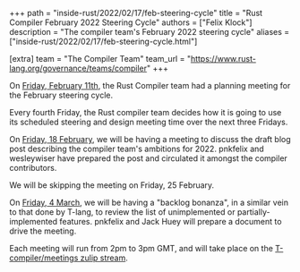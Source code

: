 +++
path = "inside-rust/2022/02/17/feb-steering-cycle"
title = "Rust Compiler February 2022 Steering Cycle"
authors = ["Felix Klock"]
description = "The compiler team's February 2022 steering cycle"
aliases = ["inside-rust/2022/02/17/feb-steering-cycle.html"]

[extra]
team = "The Compiler Team"
team_url = "https://www.rust-lang.org/governance/teams/compiler"
+++

On [Friday, February 11th][feb-11-zulip-archive], the Rust Compiler team had a planning meeting for the February steering cycle.

[feb-11-zulip-archive]: https://zulip-archive.rust-lang.org/stream/238009-t-compiler/meetings/topic/.5Bplanning.20meeting.5D.202022-02-11.html

Every fourth Friday, the Rust compiler team decides how
it is going to use its scheduled steering and design meeting time over the next
three Fridays.

On [Friday, 18 February][feb-18-mtg], we will be having a meeting to discuss the
draft blog post describing the compiler team's ambitions for 2022.
pnkfelix and wesleywiser have prepared the post and circulated it amongst the
compiler contributors.

[feb-18-mtg]: https://github.com/rust-lang/compiler-team/issues/483

We will be skipping the meeting on Friday, 25 February.

On [Friday, 4 March][mar-04-mtg], we will be having a "backlog bonanza", in a
similar vein to that done by T-lang, to review the list of unimplemented or
partially-implemented features. pnkfelix and Jack Huey will prepare a document to
drive the meeting.

[mar-04-mtg]: https://github.com/rust-lang/compiler-team/issues/484

Each meeting will run from 2pm to 3pm GMT, and will take place on the
[T-compiler/meetings zulip stream][zulip].

[zulip]: https://rust-lang.zulipchat.com/#narrow/stream/238009-t-compiler.2Fmeetings
